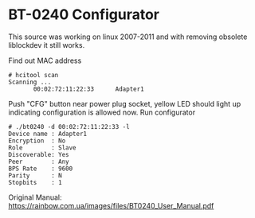# BT-0240 Configurator

This source was working on linux 2007-2011
and with removing obsolete liblockdev it still works.

Find out MAC address

    # hcitool scan
    Scanning ...
           00:02:72:11:22:33      Adapter1

Push "CFG" button near power plug socket, 
yellow LED should light up indicating
configuration is allowed now.
Run configurator

    # ./bt0240 -d 00:02:72:11:22:33 -l
    Device name : Adapter1
    Encryption  : No
    Role        : Slave
    Discoverable: Yes
    Peer        : Any
    BPS Rate    : 9600
    Parity      : N
    Stopbits    : 1

Original Manual: https://rainbow.com.ua/images/files/BT0240_User_Manual.pdf
